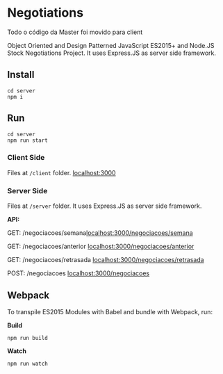 # Negotiations

Todo o código da Master foi movido para client

Object Oriented and Design Patterned JavaScript ES2015+ and Node.JS Stock Negotiations Project. It uses Express.JS as server side framework.

## Install

```
cd server
npm i
```

## Run

```
cd server
npm run start
```

### Client Side

Files at `/client` folder.
[localhost:3000](http://localhost:3000)

### Server Side

Files at `/server` folder.
It uses Express.JS as server side framework.

**API:**

GET: /negociacoes/semana[localhost:3000/negociacoes/semana](http://localhost:3000/negociacoes/semana)

GET: /negociacoes/anterior [localhost:3000/negociacoes/anterior](http://localhost:3000/negociacoes/anterior)

GET: /negociacoes/retrasada [localhost:3000/negociacoes/retrasada](http://localhost:3000/negociacoes/retrasada)

POST: /negociacoes [localhost:3000/negociacoes](http://localhost:3000/negociacoes)

## Webpack

To transpile ES2015 Modules with Babel and bundle with Webpack, run:

**Build**

```
npm run build
```

**Watch**

```
npm run watch
```
